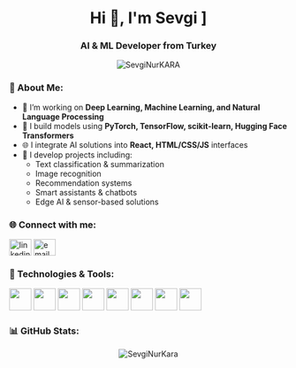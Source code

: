 <h1 align="center">Hi 👋, I'm Sevgi ]</h1>
<h3 align="center">AI & ML Developer from Turkey</h3>

<p align="center">
  <img src="https://komarev.com/ghpvc/?username=SevgiNurKARA&label=Profile%20views&color=0e75b6&style=flat" alt="SevgiNurKARA" />
</p>

### 🧠 About Me:
- 🎯 I’m working on **Deep Learning, Machine Learning, and Natural Language Processing**
- 🔬 I build models using **PyTorch, TensorFlow, scikit-learn, Hugging Face Transformers**
- 🌐 I integrate AI solutions into **React, HTML/CSS/JS** interfaces
- 🤖 I develop projects including:
  - Text classification & summarization  
  - Image recognition  
  - Recommendation systems  
  - Smart assistants & chatbots  
  - Edge AI & sensor-based solutions

### 🌐 Connect with me:
<p align="left">
<a href="https://www.linkedin.com/in/sevginurkara/" target="blank"><img align="center" src="https://cdn.jsdelivr.net/npm/simple-icons@3.0.1/icons/linkedin.svg" alt="linkedin" height="30" width="40" /></a>
<a href="mailto:nursevgi.kara@gmail.com"><img align="center" src="https://cdn-icons-png.flaticon.com/512/732/732200.png" alt="email" height="30" width="40" /></a>
</p>

### 🧰 Technologies & Tools:
<p align="left">
  <img src="https://cdn.jsdelivr.net/gh/devicons/devicon/icons/python/python-original.svg" width="40" />
  <img src="https://cdn.jsdelivr.net/gh/devicons/devicon/icons/pytorch/pytorch-original.svg" width="40" />
  <img src="https://cdn.jsdelivr.net/gh/devicons/devicon/icons/tensorflow/tensorflow-original.svg" width="40" />
  <img src="https://cdn.jsdelivr.net/gh/devicons/devicon/icons/javascript/javascript-original.svg" width="40" />
  <img src="https://cdn.jsdelivr.net/gh/devicons/devicon/icons/react/react-original.svg" width="40" />
  <img src="https://cdn.jsdelivr.net/gh/devicons/devicon/icons/html5/html5-original.svg" width="40" />
  <img src="https://cdn.jsdelivr.net/gh/devicons/devicon/icons/css3/css3-original.svg" width="40" />
  <img src="https://cdn.jsdelivr.net/gh/devicons/devicon/icons/linux/linux-original.svg" width="40" />
</p>

### 📊 GitHub Stats:
<p align="center">
  <img src="https://github-readme-stats.vercel.app/api?username=SevgiNurKara&show_icons=true&locale=en" alt="SevgiNurKara" />
</p>

